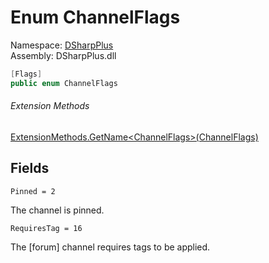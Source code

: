 # Enum ChannelFlags

Namespace: [DSharpPlus](DSharpPlus.md)  
Assembly: DSharpPlus.dll

```csharp
[Flags]
public enum ChannelFlags
```

###### Extension Methods

[ExtensionMethods.GetName<ChannelFlags\>\(ChannelFlags\)](DSharpPlus.SlashCommands.ExtensionMethods.md\#DSharpPlus\_SlashCommands\_ExtensionMethods\_GetName\_\_1\_\_\_0\_)

## Fields

`Pinned = 2` 

The channel is pinned.

`RequiresTag = 16` 

The [forum] channel requires tags to be applied.

